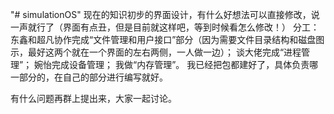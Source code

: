"# simulationOS" 
现在的知识初步的界面设计，有什么好想法可以直接修改，说一声就行了（界面有点丑，但是目前就这样吧，等到时候看怎么修改！）
分工：
  东鑫和超凡协作完成“文件管理和用户接口”部分（因为需要文件目录结构和磁盘图示，最好这两个就在一个界面的左右两侧，一人做一边）；
  谈大佬完成“进程管理”；
  婉怡完成设备管理；
  我做“内存管理”。
 我已经把包都建好了，具体负责哪一部分的，在自己的部分进行编写就好。
 
 有什么问题再群上提出来，大家一起讨论。

